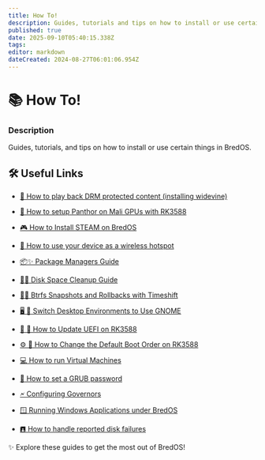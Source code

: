 ```yaml
---
title: How To!
description: Guides, tutorials and tips on how to install or use certain things in BredOS
published: true
date: 2025-09-10T05:40:15.338Z
tags: 
editor: markdown
dateCreated: 2024-08-27T06:01:06.954Z
---
```


# 📚 How To!

### **Description**

Guides, tutorials, and tips on how to install or use certain things in BredOS.

## 🛠️ Useful Links

- [🎥 How to play back DRM protected content (installing widevine)](/en/how-to/widevine-watch-drm-content)
- [🐾 How to setup Panthor on Mali GPUs with RK3588](/en/how-to/how-to-setup-panthor)

- [🎮  How to Install STEAM on BredOS](/how-to/how-to-install-steam)

- [📶 How to use your device as a wireless hotspot](/how-to/how-to-use-your-device-as-ap)

- [📦✨ Package Managers Guide](/how-to/package-management)

- [🧹💾 Disk Space Cleanup Guide](/how-to/free-space-up)

- [📸🔄 Btrfs Snapshots and Rollbacks with Timeshift](/how-to/timeshift-system-snapshots-and-rollbacks-on-btrfs)

- [🖥️ 🔄 Switch Desktop Environments to Use GNOME](/how-to/switch-desktop-environments)

- [💾 🔄 How to Update UEFI on RK3588](/how-to/update-uefi-rk3588)

- [⚙️ 📑 How to Change the Default Boot Order on RK3588](/how-to/change-boot-order-rk3588)

- [💻 How to run Virtual Machines](/how-to/run-vms)

- [🔦 How to set a GRUB password](/how-to/grub-password)

- [🗲 Configuring Governors](/how-to/govctl)

- [🪟 Running Windows Applications under BredOS](/how-to/proton-run)

- [🖪 How to handle reported disk failures](/how-to/disk-failure)

✨ Explore these guides to get the most out of BredOS!